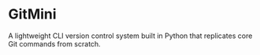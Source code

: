 # GitMini
A lightweight CLI version control system built in Python that replicates core Git commands from scratch.
